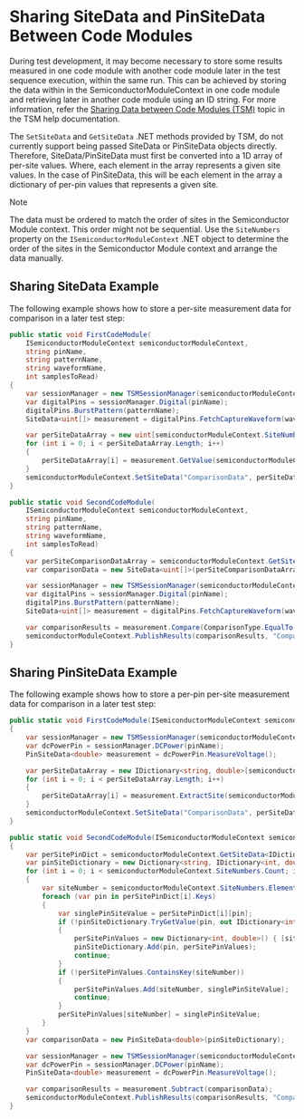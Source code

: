 # Sharing SiteData and PinSiteData Between Code Modules

During test development, it may become necessary to store some results measured in one code module with another code module later in the test sequence execution, within the same run. This can be achieved by storing the data within in the SemiconductorModuleContext in one code module and retrieving later in another code module using an ID string. For more information, refer the [Sharing Data between Code Modules (TSM)](https://www.ni.com/docs/bundle/teststand-semiconductor-module/page/sharing-data-between-code-modules.html) topic in the TSM help documentation.

The `SetSiteData` and `GetSiteData` .NET methods provided by TSM, do not currently support being passed SiteData or PinSiteData objects directly. Therefore, SiteData/PinSiteData must first be converted into a 1D array of per-site values. Where, each element in the array represents a given site values. In the case of PinSiteData, this will be each element in the array a dictionary of per-pin values that represents a given site.

> [!NOTE]
> The data must be ordered to match the order of sites in the Semiconductor Module context. This order might not be sequential. Use the `SiteNumbers` property on the `ISemiconductorModuleContext` .NET object to determine the order of the sites in the Semiconductor Module context and arrange the data manually.

## Sharing SiteData Example

The following example shows how to store a per-site measurement data for comparison in a later test step:

```C#
public static void FirstCodeModule(
    ISemiconductorModuleContext semiconductorModuleContext,
    string pinName,
    string patternName,
    string waveformName,
    int samplesToRead)
{
    var sessionManager = new TSMSessionManager(semiconductorModuleContext);
    var digitalPins = sessionManager.Digital(pinName);
    digitalPins.BurstPattern(patternName);
    SiteData<uint[]> measurement = digitalPins.FetchCaptureWaveform(waveformName, samplesToRead);

    var perSiteDataArray = new uint[semiconductorModuleContext.SiteNumbers.Count][];
    for (int i = 0; i < perSiteDataArray.Length; i++)
    {
        perSiteDataArray[i] = measurement.GetValue(semiconductorModuleContext.SiteNumbers.ElementAt(i));
    }
    semiconductorModuleContext.SetSiteData("ComparisonData", perSiteDataArray);
}

public static void SecondCodeModule(
    ISemiconductorModuleContext semiconductorModuleContext,
    string pinName,
    string patternName,
    string waveformName,
    int samplesToRead)
{
    var perSiteComparisonDataArray = semiconductorModuleContext.GetSiteData<uint[]>("ComparisonData");
    var comparisonData = new SiteData<uint[]>(perSiteComparisonDataArray);

    var sessionManager = new TSMSessionManager(semiconductorModuleContext);
    var digitalPins = sessionManager.Digital(pinName);
    digitalPins.BurstPattern(patternName);
    SiteData<uint[]> measurement = digitalPins.FetchCaptureWaveform(waveformName, 1);

    var comparisonResults = measurement.Compare(ComparisonType.EqualTo, comparisonData);
    semiconductorModuleContext.PublishResults(comparisonResults, "ComparisonResults");
}
```

## Sharing PinSiteData Example

The following example shows how to store a per-pin per-site measurement data for comparison in a later test step:

``` C#
public static void FirstCodeModule(ISemiconductorModuleContext semiconductorModuleContext, string pinName)
{
    var sessionManager = new TSMSessionManager(semiconductorModuleContext);
    var dcPowerPin = sessionManager.DCPower(pinName);
    PinSiteData<double> measurement = dcPowerPin.MeasureVoltage();

    var perSiteDataArray = new IDictionary<string, double>[semiconductorModuleContext.SiteNumbers.Count];
    for (int i = 0; i < perSiteDataArray.Length; i++)
    {
        perSiteDataArray[i] = measurement.ExtractSite(semiconductorModuleContext.SiteNumbers.ElementAt(i));
    }
    semiconductorModuleContext.SetSiteData("ComparisonData", perSiteDataArray);
}

public static void SecondCodeModule(ISemiconductorModuleContext semiconductorModuleContext, string pinName)
{
    var perSitePinDict = semiconductorModuleContext.GetSiteData<IDictionary<string, double>>("ComparisonData");
    var pinSiteDictionary = new Dictionary<string, IDictionary<int, double>>();
    for (int i = 0; i < semiconductorModuleContext.SiteNumbers.Count; i++)
    {
        var siteNumber = semiconductorModuleContext.SiteNumbers.ElementAt(i);
        foreach (var pin in perSitePinDict[i].Keys)
        {
            var singlePinSiteValue = perSitePinDict[i][pin];
            if (!pinSiteDictionary.TryGetValue(pin, out IDictionary<int, double> perSitePinValues))
            {
                perSitePinValues = new Dictionary<int, double>() { [siteNumber] = singlePinSiteValue };
                pinSiteDictionary.Add(pin, perSitePinValues);
                continue;
            }
            if (!perSitePinValues.ContainsKey(siteNumber))
            {
                perSitePinValues.Add(siteNumber, singlePinSiteValue);
                continue;
            }
            perSitePinValues[siteNumber] = singlePinSiteValue;
        }
    }
    var comparisonData = new PinSiteData<double>(pinSiteDictionary);

    var sessionManager = new TSMSessionManager(semiconductorModuleContext);
    var dcPowerPin = sessionManager.DCPower(pinName);
    PinSiteData<double> measurement = dcPowerPin.MeasureVoltage();

    var comparisonResults = measurement.Subtract(comparisonData);
    semiconductorModuleContext.PublishResults(comparisonResults, "ComparisonResults");
}
```

